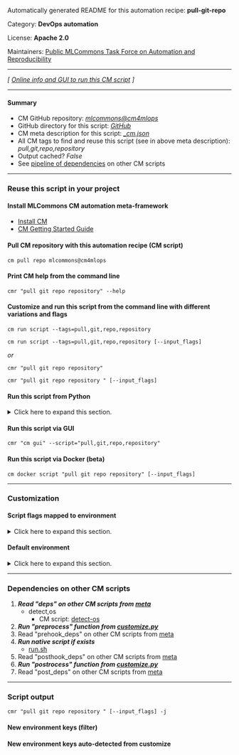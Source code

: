 Automatically generated README for this automation recipe: **pull-git-repo**

Category: **DevOps automation**

License: **Apache 2.0**

Maintainers: [Public MLCommons Task Force on Automation and Reproducibility](https://github.com/mlcommons/ck/blob/master/docs/taskforce.md)

---
*[ [Online info and GUI to run this CM script](https://access.cknowledge.org/playground/?action=scripts&name=pull-git-repo,c23132ed65c4421d) ]*

---
#### Summary

* CM GitHub repository: *[mlcommons@cm4mlops](https://github.com/mlcommons/cm4mlops/tree/dev)*
* GitHub directory for this script: *[GitHub](https://github.com/mlcommons/cm4mlops/tree/dev/script/pull-git-repo)*
* CM meta description for this script: *[_cm.json](_cm.json)*
* All CM tags to find and reuse this script (see in above meta description): *pull,git,repo,repository*
* Output cached? *False*
* See [pipeline of dependencies](#dependencies-on-other-cm-scripts) on other CM scripts


---
### Reuse this script in your project

#### Install MLCommons CM automation meta-framework

* [Install CM](https://access.cknowledge.org/playground/?action=install)
* [CM Getting Started Guide](https://github.com/mlcommons/ck/blob/master/docs/getting-started.md)

#### Pull CM repository with this automation recipe (CM script)

```cm pull repo mlcommons@cm4mlops```

#### Print CM help from the command line

````cmr "pull git repo repository" --help````

#### Customize and run this script from the command line with different variations and flags

`cm run script --tags=pull,git,repo,repository`

`cm run script --tags=pull,git,repo,repository [--input_flags]`

*or*

`cmr "pull git repo repository"`

`cmr "pull git repo repository " [--input_flags]`


#### Run this script from Python

<details>
<summary>Click here to expand this section.</summary>

```python

import cmind

r = cmind.access({'action':'run'
                  'automation':'script',
                  'tags':'pull,git,repo,repository'
                  'out':'con',
                  ...
                  (other input keys for this script)
                  ...
                 })

if r['return']>0:
    print (r['error'])

```

</details>


#### Run this script via GUI

```cmr "cm gui" --script="pull,git,repo,repository"```

#### Run this script via Docker (beta)

`cm docker script "pull git repo repository" [--input_flags]`

___
### Customization


#### Script flags mapped to environment
<details>
<summary>Click here to expand this section.</summary>

* `--path=value`  &rarr;  `CM_GIT_CHECKOUT_PATH=value`

**Above CLI flags can be used in the Python CM API as follows:**

```python
r=cm.access({... , "path":...}
```

</details>

#### Default environment

<details>
<summary>Click here to expand this section.</summary>

These keys can be updated via `--env.KEY=VALUE` or `env` dictionary in `@input.json` or using script flags.


</details>

___
### Dependencies on other CM scripts


  1. ***Read "deps" on other CM scripts from [meta](https://github.com/mlcommons/cm4mlops/tree/dev/script/pull-git-repo/_cm.json)***
     * detect,os
       - CM script: [detect-os](https://github.com/mlcommons/cm4mlops/tree/master/script/detect-os)
  1. ***Run "preprocess" function from [customize.py](https://github.com/mlcommons/cm4mlops/tree/dev/script/pull-git-repo/customize.py)***
  1. Read "prehook_deps" on other CM scripts from [meta](https://github.com/mlcommons/cm4mlops/tree/dev/script/pull-git-repo/_cm.json)
  1. ***Run native script if exists***
     * [run.sh](https://github.com/mlcommons/cm4mlops/tree/dev/script/pull-git-repo/run.sh)
  1. Read "posthook_deps" on other CM scripts from [meta](https://github.com/mlcommons/cm4mlops/tree/dev/script/pull-git-repo/_cm.json)
  1. ***Run "postrocess" function from [customize.py](https://github.com/mlcommons/cm4mlops/tree/dev/script/pull-git-repo/customize.py)***
  1. Read "post_deps" on other CM scripts from [meta](https://github.com/mlcommons/cm4mlops/tree/dev/script/pull-git-repo/_cm.json)

___
### Script output
`cmr "pull git repo repository " [--input_flags] -j`
#### New environment keys (filter)

#### New environment keys auto-detected from customize
